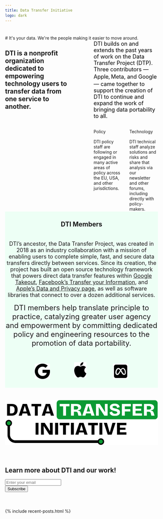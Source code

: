 ```yaml
---
title: Data Transfer Initiative
logo: dark
---
```


<section class="section" markdown="1" style="margin-top: 40px;">
# It's your data. We're the people making it easier to move around.

<div style="justify-content: flex-start; align-items: flex-start; gap: 20px; display: inline-flex">
  <div style="justify-content: flex-start; align-items: flex-start; gap: 80px; display: flex">
		<div style="width: 50%">
			<h2>DTI is a nonprofit organization dedicated to empowering technology users to <span class="emphasis">transfer data</span> from one service to another.</h2>
		</div>
    <div style="width: 50%; flex-direction: column; justify-content: center; align-items: center; gap: 16px; display: inline-flex">
      <div style="align-self: stretch"><span style="color: black; font-size: 18px;">DTI builds on and extends the past years of work on the Data Transfer Project (DTP). Three contributors — <span class="emphasis">Apple</span><span style="color: black; font-size: 18px; font-family: Roboto; font-weight: 400; line-height: 27px; word-wrap: break-word">, </span><span class="emphasis">Meta</span>, and <span class="emphasis">Google</span> — came together to support the creation of DTI to continue and expand the work of bringing data portability to all.</span></div>
      <div style="align-self: stretch; gap: 24px; display: inline-flex">
        <div style="flex: 1 1 0; flex-direction: column; justify-content: flex-start; align-items: flex-start; gap: 16px; display: inline-flex">
          <div style="position: relative;">
           <i data-lucide="book-marked" color="#0B9A33"></i>
          </div>
          <summary class="list-heading">Policy</summary> 
          <div>DTI policy staff are following or engaged in many active areas of policy across the EU, USA, and other jurisdictions.</div>
        </div>
        <div style="flex: 1 1 0; flex-direction: column; justify-content: flex-start; align-items: flex-start; gap: 16px; display: inline-flex">
          <div style="position: relative">
            <i data-lucide="laptop" color="#0B9A33"></i>
          </div>
					<summary class="list-heading">Technology</summary> 
          <div>DTI technical staff analyze solutions and risks and share that analysis via our newsletter and other forums, including directly with policy-makers.</div>
        </div>
      </div>
    </div>
  </div>
</div>

<section style="background: #EDFFF5;  gap: 80px; display: inline-flex">

  <div style="flex-direction: column; justify-content: flex-start; align-items: center; gap: 24px; display: flex">
    <H2>DTI Members</H2>
    <div style="align-self: stretch; text-align: center">
			<span style="font-size: 18px;">DTI’s ancestor, the Data Transfer Project, was created in 2018 as an industry collaboration with a mission of enabling users to complete simple, fast, and secure data transfers directly between services. Since its creation, the project has built an open source technology framework that powers direct data transfer features within <a href="https://takeout.google.com/takeout/transfer/custom/photos">Google Takeout</a>, <a href="http://facebook.com/tyi">Facebook’s Transfer your Information</a>, and <a href="https://privacy.apple.com/">Apple’s Data and Privacy page</a>, as well as software libraries that connect to over a dozen additional services.</span>
			<br/><br/>
			<span style="font-size: 24px;">DTI members help translate principle to practice, catalyzing greater user agency and empowerment by committing dedicated policy and engineering resources to the promotion of data portability.</span>
		</div>
    <div style="padding-top: 24px; padding-bottom: 24px; justify-content: center; align-items: center; gap: 80px; display: inline-flex">
      <div style="width: 50px; height: 50px; position: relative">
        <img height="50" src="/images/icons/google.png" alt="Google"/>
      </div>
      <div style="width: 48px; height: 60px; position: relative">
        <img height="50" src="/images/icons/apple.png" alt="Apple"/>
      </div>
      <div style="width: 50px; height: 50px; position: relative">
        <img height="50" src="/images/icons/meta.png" alt="Meta"/>
      </div>
    </div>
  </div>
</section>

<section style="margin-top: 40px; padding-bottom: 40px;">
	<div style="width:100%;display:flex;justify-content:center;">
  <img src="/images/dtinit_logo_lg.svg" alt="" />
	</div>
</section>

<section class="subscribe-container" style="padding-bottom: 40px;">
  <div>
    <h2>Learn more about DTI and our work!</h2>
    <div id="mc_embed_shell">
      <div id="mc_embed_signup">
        <form action="https://dtinit.us21.list-manage.com/subscribe/post?u=3ba10a090b97c2dc608fd780e&amp;id=1bb7a69318&amp;f_id=0012d8e1f0" method="post" id="mc-embedded-subscribe-form" name="mc-embedded-subscribe-form" class="validate" target="_self" novalidate="">
          <div id="mc_embed_signup_scroll">
            <div class="mc-field-group">
              <input aria-label="Email address" type="email" name="EMAIL" class="text-input required email" id="mce-EMAIL" required="" value="" placeholder="Enter your email" />
            </div>
            <div aria-hidden="true" style="position: absolute; left: -5000px;">
              <input type="text" name="b_3ba10a090b97c2dc608fd780e_1bb7a69318" tabindex="-1" value="" />
            </div>
            <input type="submit" name="subscribe" id="mc-embedded-subscribe" class="button" value="Subscribe" />
          </div>
        </form>
      </div>
    </div>
  </div>
</section>


<script>
  lucide.createIcons();
</script>

{% include recent-posts.html %}
